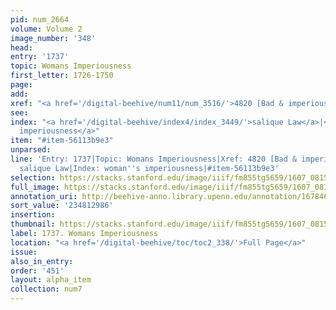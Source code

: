 ```yaml
---
pid: num_2664
volume: Volume 2
image_number: '348'
head:
entry: '1737'
topic: Womans Imperiousness
first_letter: 1726-1750
page:
add:
xref: "<a href='/digital-beehive/num11/num_3516/'>4820 [Bad & imperious Women]</a>"
see:
index: "<a href='/digital-beehive/index4/index_3449/'>salique Law</a>|<a href='/digital-beehive/index5/index_4524/'>woman's
  imperiousness</a>"
item: "#item-56113b9e3"
unparsed:
line: 'Entry: 1737|Topic: Womans Imperiousness|Xref: 4820 [Bad & imperious Women]|Index:
  salique Law|Index: woman''s imperiousness|#item-56113b9e3'
selection: https://stacks.stanford.edu/image/iiif/fm855tg5659/1607_0815/851,2986,2947,628/full/0/default.jpg
full_image: https://stacks.stanford.edu/image/iiif/fm855tg5659/1607_0815/full/full/0/default.jpg
annotation_uri: http://beehive-anno.library.upenn.edu/annotation/1678462719951
sort_value: '234812986'
insertion:
thumbnail: https://stacks.stanford.edu/image/iiif/fm855tg5659/1607_0815/851,2986,600,180/250,/0/default.jpg
label: 1737. Womans Imperiousness
location: "<a href='/digital-beehive/toc/toc2_338/'>Full Page</a>"
issue:
also_in_entry:
order: '451'
layout: alpha_item
collection: num7
---
```

